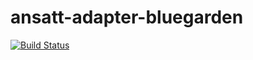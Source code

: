 # ansatt-adapter-bluegarden

[![Build Status](https://travis-ci.org/FINTprosjektet/ansatt-adapter-bluegarden.svg?branch=master)](https://travis-ci.org/FINTprosjektet/ansatt-adapter-bluegarden)